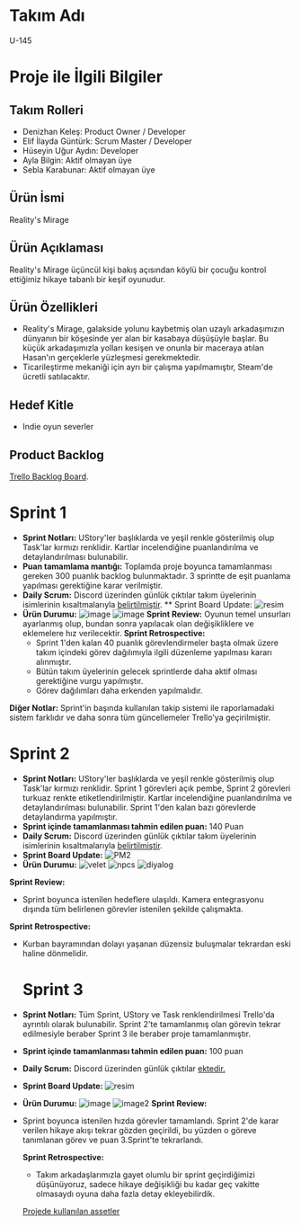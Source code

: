 # Takım Adı
U-145
# Proje ile İlgili Bilgiler
## Takım Rolleri
 * Denizhan Keleş: Product Owner / Developer
 * Elif İlayda Güntürk: Scrum Master / Developer
 * Hüseyin Uğur Aydın: Developer
 * Ayla Bilgin: Aktif olmayan üye
 * Sebla Karabunar: Aktif olmayan üye
 ## Ürün İsmi
  Reality's Mirage
## Ürün Açıklaması
Reality's Mirage üçüncül kişi bakış açısından köylü bir çocuğu kontrol ettiğimiz hikaye tabanlı bir keşif oyunudur.
## Ürün Özellikleri
 * Reality's Mirage, galakside yolunu kaybetmiş olan uzaylı arkadaşımızın dünyanın bir köşesinde yer alan bir kasabaya düşüşüyle başlar. Bu küçük arkadaşımızla yolları kesişen ve onunla bir maceraya atılan Hasan'ın gerçeklerle yüzleşmesi gerekmektedir. 
 * Ticarileştirme mekaniği için ayrı bir çalışma yapılmamıştır, Steam'de ücretli satılacaktır.
## Hedef Kitle
* Indie oyun severler
## Product Backlog
[Trello Backlog Board](https://trello.com/b/6xbCLzBb/pm).

# Sprint 1
* **Sprint Notları:** UStory'ler başlıklarda ve yeşil renkle gösterilmiş olup Task'lar kırmızı renklidir. Kartlar incelendiğine puanlandırılma ve detaylandırılması bulunabilir.
* **Puan tamamlama mantığı:** Toplamda proje boyunca tamamlanması gereken 300 puanlık backlog bulunmaktadır. 3 sprintte de eşit puanlama yapılması gerektiğine karar verilmiştir.
* **Daily Scrum:** Discord üzerinden günlük çıktılar takım üyelerinin isimlerinin kısaltmalarıyla [belirtilmiştir](https://drive.google.com/file/d/1EPCJtCumMogsD1H_NKTlLEihNWNHiCa6/view?usp=sharing).
 ** Sprint Board Update:
![resim](https://github.com/luxoline/U-145/assets/102388276/9a4285b0-b350-46af-9652-c06739e724ed)
* **Ürün Durumu:**
![image](https://github.com/luxoline/U-145/assets/102388276/978b7025-e195-4a87-884a-a17dbf4c4017)
![image](https://github.com/luxoline/U-145/assets/102388276/e00651cb-ed27-49f1-aba6-40d641396246)
 **Sprint Review:** Oyunun temel unsurları ayarlanmış olup, bundan sonra yapılacak olan değişikliklere ve eklemelere hız verilecektir.
 **Sprint Retrospective:**
    * Sprint 1'den kalan 40 puanlık görevlendirmeler başta olmak üzere takım içindeki görev dağılımıyla ilgili düzenleme yapılması kararı alınmıştır.
    * Bütün takım üyelerinin gelecek sprintlerde daha aktif olması gerektiğine vurgu yapılmıştır.
    * Görev dağılımları daha erkenden yapılmalıdır.
    
 **Diğer Notlar:** Sprint'in başında kullanılan takip sistemi ile raporlamadaki sistem farklıdır ve daha sonra tüm güncellemeler Trello'ya geçirilmiştir.


 # Sprint 2
* **Sprint Notları:** UStory'ler başlıklarda ve yeşil renkle gösterilmiş olup Task'lar kırmızı renklidir. Sprint 1 görevleri açık pembe, Sprint 2 görevleri turkuaz renkte etiketlendirilmiştir. Kartlar incelendiğine puanlandırılma ve detaylandırılması bulunabilir. Sprint 1'den kalan bazı görevlerde detaylandırma yapılmıştır.
* **Sprint içinde tamamlanması tahmin edilen puan:** 140 Puan
* **Daily Scrum:** Discord üzerinden günlük çıktılar takım üyelerinin isimlerinin kısaltmalarıyla [belirtilmiştir](https://drive.google.com/file/d/1B3wl-eiV7cO0U6Lbycb5Xir6b6tRHXX6/view?usp=sharing).
* **Sprint Board Update:**
 ![PM2](https://github.com/luxoline/U-145/assets/102388276/28974550-c7b8-4483-b6e5-c9a2d0eb3124)
* **Ürün Durumu:**
![velet](https://github.com/luxoline/U-145/assets/102388276/0f23ec09-c2ea-4d57-8463-745151409652)
![npcs](https://github.com/luxoline/U-145/assets/102388276/5048dbaa-1520-4667-ad03-63b892f4ed01)
![diyalog](https://github.com/luxoline/U-145/assets/102388276/0f19e7c8-e729-4410-af8e-f4dd63f5e559)

**Sprint Review:**
  * Sprint boyunca istenilen hedeflere ulaşıldı. Kamera entegrasyonu dışında tüm belirlenen görevler istenilen şekilde çalışmakta.
    
  **Sprint Retrospective:**
 * Kurban bayramından dolayı yaşanan düzensiz buluşmalar tekrardan eski haline dönmelidir.


   # Sprint 3
* **Sprint Notları:** Tüm Sprint, UStory ve Task renklendirilmesi Trello'da ayrıntılı olarak bulunabilir. Sprint 2'te tamamlanmış olan görevin tekrar edilmesiyle beraber Sprint 3 ile beraber proje tamamlanmıştır.
* **Sprint içinde tamamlanması tahmin edilen puan:** 100 puan
* **Daily Scrum:** Discord üzerinden günlük çıktılar [ektedir.](https://github.com/luxoline/U-145/assets/102388276/129fd9a9-4f21-4101-8759-78feba778a84)
* **Sprint Board Update:**
  ![resim](https://github.com/luxoline/U-145/assets/102388276/da24794f-ccee-412f-8911-ae0e8c14b044)

* **Ürün Durumu:**
![image](https://github.com/luxoline/U-145/assets/102388276/545b3123-48aa-4347-9f0d-28b66ddbd560)
![image2](https://github.com/luxoline/U-145/assets/102388276/ef050c7e-facc-4621-8b7a-f8ad5cee906b)
 **Sprint Review:**
* Sprint boyunca istenilen hızda görevler tamamlandı. Sprint 2'de karar verilen hikaye akışı tekrar gözden geçirildi, bu yüzden o göreve tanımlanan görev ve puan 3.Sprint'te tekrarlandı.

  **Sprint Retrospective:**
  * Takım arkadaşlarımızla gayet olumlu bir sprint geçirdiğimizi düşünüyoruz, sadece hikaye değişikliği bu kadar geç vakitte olmasaydı oyuna daha fazla detay ekleyebilirdik.
 
  [Projede kullanılan assetler](https://docs.google.com/document/d/14Ip-JO6N9mxilCj85LW_WNBioAzkzmnhDYmOH19YsF8/edit)
